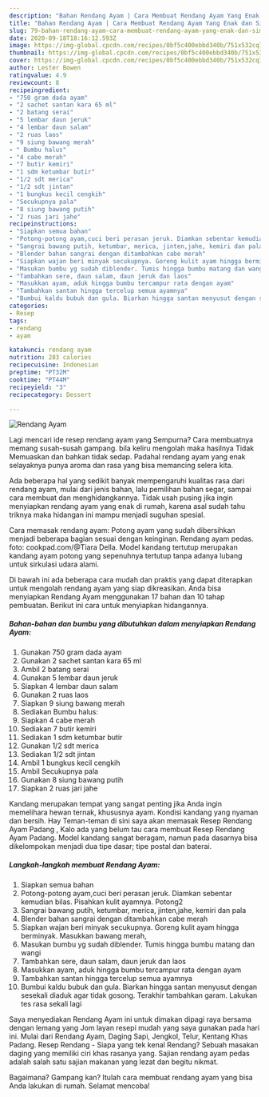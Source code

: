 ```yaml
---
description: "Bahan Rendang Ayam | Cara Membuat Rendang Ayam Yang Enak dan Simpel"
title: "Bahan Rendang Ayam | Cara Membuat Rendang Ayam Yang Enak dan Simpel"
slug: 79-bahan-rendang-ayam-cara-membuat-rendang-ayam-yang-enak-dan-simpel
date: 2020-09-18T18:16:12.593Z
image: https://img-global.cpcdn.com/recipes/0bf5c400ebbd340b/751x532cq70/rendang-ayam-foto-resep-utama.jpg
thumbnail: https://img-global.cpcdn.com/recipes/0bf5c400ebbd340b/751x532cq70/rendang-ayam-foto-resep-utama.jpg
cover: https://img-global.cpcdn.com/recipes/0bf5c400ebbd340b/751x532cq70/rendang-ayam-foto-resep-utama.jpg
author: Lester Bowen
ratingvalue: 4.9
reviewcount: 8
recipeingredient:
- "750 gram dada ayam"
- "2 sachet santan kara 65 ml"
- "2 batang serai"
- "5 lembar daun jeruk"
- "4 lembar daun salam"
- "2 ruas laos"
- "9 siung bawang merah"
- " Bumbu halus"
- "4 cabe merah"
- "7 butir kemiri"
- "1 sdm ketumbar butir"
- "1/2 sdt merica"
- "1/2 sdt jintan"
- "1 bungkus kecil cengkih"
- "Secukupnya pala"
- "8 siung bawang putih"
- "2 ruas jari jahe"
recipeinstructions:
- "Siapkan semua bahan"
- "Potong-potong ayam,cuci beri perasan jeruk. Diamkan sebentar kemudian bilas. Pisahkan kulit ayamnya. Potong2"
- "Sangrai bawang putih, ketumbar, merica, jinten,jahe, kemiri dan pala"
- "Blender bahan sangrai dengan ditambahkan cabe merah"
- "Siapkan wajan beri minyak secukupnya. Goreng kulit ayam hingga berminyak. Masukkan bawang merah,"
- "Masukan bumbu yg sudah diblender. Tumis hingga bumbu matang dan wangi"
- "Tambahkan sere, daun salam, daun jeruk dan laos"
- "Masukkan ayam, aduk hingga bumbu tercampur rata dengan ayam"
- "Tambahkan santan hingga tercelup semua ayamnya"
- "Bumbui kaldu bubuk dan gula. Biarkan hingga santan menyusut dengan sesekali diaduk agar tidak gosong. Terakhir tambahkan garam. Lakukan tes rasa sekali lagi"
categories:
- Resep
tags:
- rendang
- ayam

katakunci: rendang ayam 
nutrition: 283 calories
recipecuisine: Indonesian
preptime: "PT32M"
cooktime: "PT44M"
recipeyield: "3"
recipecategory: Dessert

---
```



![Rendang Ayam](https://img-global.cpcdn.com/recipes/0bf5c400ebbd340b/751x532cq70/rendang-ayam-foto-resep-utama.jpg)

Lagi mencari ide resep rendang ayam yang Sempurna? Cara membuatnya memang susah-susah gampang. bila keliru mengolah maka hasilnya Tidak Memuaskan dan bahkan tidak sedap. Padahal rendang ayam yang enak selayaknya punya aroma dan rasa yang bisa memancing selera kita.

Ada beberapa hal yang sedikit banyak mempengaruhi kualitas rasa dari rendang ayam, mulai dari jenis bahan, lalu pemilihan bahan segar, sampai cara membuat dan menghidangkannya. Tidak usah pusing jika ingin menyiapkan rendang ayam yang enak di rumah, karena asal sudah tahu triknya maka hidangan ini mampu menjadi suguhan spesial.

Cara memasak rendang ayam: Potong ayam yang sudah dibersihkan menjadi beberapa bagian sesuai dengan keinginan. Rendang ayam pedas. foto: cookpad.com/@Tiara Della. Model kandang tertutup merupakan kandang ayam potong yang sepenuhnya tertutup tanpa adanya lubang untuk sirkulasi udara alami.


Di bawah ini ada beberapa cara mudah dan praktis yang dapat diterapkan untuk mengolah rendang ayam yang siap dikreasikan. Anda bisa menyiapkan Rendang Ayam menggunakan 17 bahan dan 10 tahap pembuatan. Berikut ini cara untuk menyiapkan hidangannya.

<!--inarticleads1-->

##### Bahan-bahan dan bumbu yang dibutuhkan dalam menyiapkan Rendang Ayam:

1. Gunakan 750 gram dada ayam
1. Gunakan 2 sachet santan kara 65 ml
1. Ambil 2 batang serai
1. Gunakan 5 lembar daun jeruk
1. Siapkan 4 lembar daun salam
1. Gunakan 2 ruas laos
1. Siapkan 9 siung bawang merah
1. Sediakan  Bumbu halus:
1. Siapkan 4 cabe merah
1. Sediakan 7 butir kemiri
1. Sediakan 1 sdm ketumbar butir
1. Gunakan 1/2 sdt merica
1. Sediakan 1/2 sdt jintan
1. Ambil 1 bungkus kecil cengkih
1. Ambil Secukupnya pala
1. Gunakan 8 siung bawang putih
1. Siapkan 2 ruas jari jahe


Kandang merupakan tempat yang sangat penting jika Anda ingin memelihara hewan ternak, khususnya ayam. Kondisi kandang yang nyaman dan bersih. Hay Teman-teman di sini saya akan memasak Resep Rendang Ayam Padang , Kalo ada yang belum tau cara membuat Resep Rendang Ayam Padang. Model kandang sangat beragam, namun pada dasarnya bisa dikelompokan menjadi dua tipe dasar; tipe postal dan baterai. 

<!--inarticleads2-->

##### Langkah-langkah membuat Rendang Ayam:

1. Siapkan semua bahan
1. Potong-potong ayam,cuci beri perasan jeruk. Diamkan sebentar kemudian bilas. Pisahkan kulit ayamnya. Potong2
1. Sangrai bawang putih, ketumbar, merica, jinten,jahe, kemiri dan pala
1. Blender bahan sangrai dengan ditambahkan cabe merah
1. Siapkan wajan beri minyak secukupnya. Goreng kulit ayam hingga berminyak. Masukkan bawang merah,
1. Masukan bumbu yg sudah diblender. Tumis hingga bumbu matang dan wangi
1. Tambahkan sere, daun salam, daun jeruk dan laos
1. Masukkan ayam, aduk hingga bumbu tercampur rata dengan ayam
1. Tambahkan santan hingga tercelup semua ayamnya
1. Bumbui kaldu bubuk dan gula. Biarkan hingga santan menyusut dengan sesekali diaduk agar tidak gosong. Terakhir tambahkan garam. Lakukan tes rasa sekali lagi


Saya menyediakan Rendang Ayam ini untuk dimakan dipagi raya bersama dengan lemang yang Jom layan resepi mudah yang saya gunakan pada hari ini. Mulai dari Rendang Ayam, Daging Sapi, Jengkol, Telur, Kentang Khas Padang. Resep Rendang - Siapa yang tek kenal Rendang? Sebuah masakan daging yang memiliki ciri khas rasanya yang. Sajian rendang ayam pedas adalah salah satu sajian makanan yang lezat dan begitu nikmat. 

Bagaimana? Gampang kan? Itulah cara membuat rendang ayam yang bisa Anda lakukan di rumah. Selamat mencoba!
